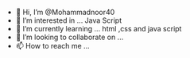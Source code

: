 - 👋 Hi, I’m @Mohammadnoor40
- 👀 I’m interested in ... Java Script
- 🌱 I’m currently learning ... html ,css and java script 
- 💞️ I’m looking to collaborate on ...
- 📫 How to reach me ...

<!---
Mohammadnoor40/Mohammadnoor40 is a ✨ special ✨ repository because its `README.md` (this file) appears on your GitHub profile.
You can click the Preview link to take a look at your changes.
--->
